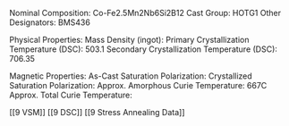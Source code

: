 Nominal Composition: Co-Fe2.5Mn2Nb6Si2B12
Cast Group: HOTG1
Other Designators: BMS436
 
Physical Properties:
Mass Density (ingot): 
 Primary Crystallization Temperature (DSC): 503.1
Secondary Crystallization Temperature (DSC): 706.35

Magnetic Properties:
As-Cast Saturation Polarization: 
Crystallized Saturation Polarization: 
Approx. Amorphous Curie Temperature: 667C
Approx. Total Curie Temperature: 

[[9 VSM]]
[[9 DSC]]
[[9 Stress Annealing Data]]
